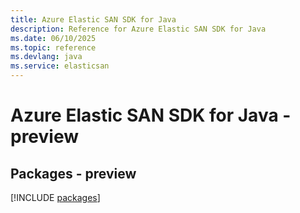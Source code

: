 ```yaml
---
title: Azure Elastic SAN SDK for Java
description: Reference for Azure Elastic SAN SDK for Java
ms.date: 06/10/2025
ms.topic: reference
ms.devlang: java
ms.service: elasticsan
---
```

# Azure Elastic SAN SDK for Java - preview
## Packages - preview
[!INCLUDE [packages](elastic-san-index.md)]
